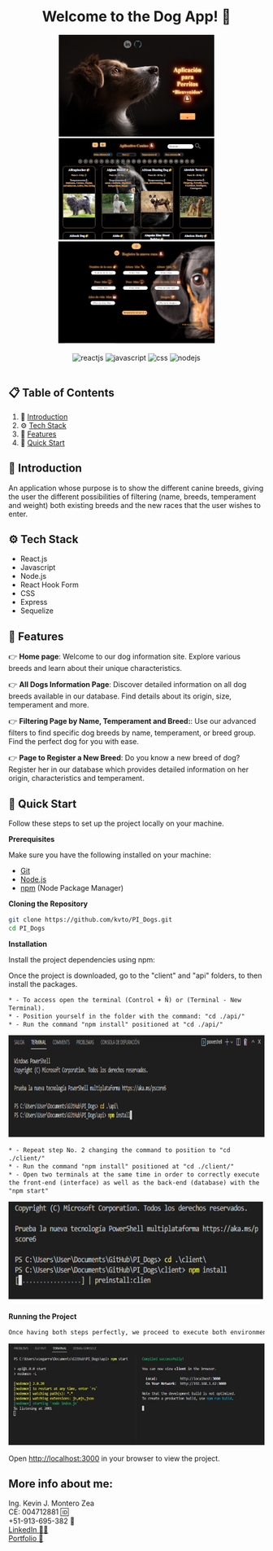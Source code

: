
<div align="center">

<h1 align="center">Welcome to the Dog App! 🐶</h1>
  <img height="200" src="./img/portada.png" />
  <img height="200" src="./img/portada2.png" />
  <img height="200" src="./img/portada3.png" />
<div>
    <br />
    <img src="https://img.shields.io/badge/-React.Js-black?style=for-the-badge&logoColor=black&logo=react&color=61DAFB" alt="reactjs" />
    <img src="https://img.shields.io/badge/-Javascript-black?style=for-the-badge&logoColor=black&logo=javascript&color=F7DF1E" alt="javascript" />
    <img src="https://img.shields.io/badge/-CSS-black?style=for-the-badge&logoColor=black&logo=css3&color=1572B6" alt="css" />
    <img src="https://img.shields.io/badge/-Node.Js-black?style=for-the-badge&logoColor=black&logo=node.js&color=339933" alt="nodejs" />
  </div>
</div>
<br />
</div>

## 📋 <a name="table">Table of Contents</a>

1. 🤖 [Introduction](#introduction)
2. ⚙️ [Tech Stack](#tech-stack)
3. 🔋 [Features](#features)
4. 🤸 [Quick Start](#quick-start)

## <a name="introduction">🤖 Introduction</a>

An application whose purpose is to show the different canine breeds, giving the
user the different possibilities of filtering (name, breeds, temperament and weight) both existing breeds and
the new races that the user wishes to enter.

## <a name="tech-stack">⚙️ Tech Stack</a>

- React.js
- Javascript
- Node.js
- React Hook Form
- CSS
- Express
- Sequelize

## <a name="features">🔋 Features</a>

👉 **Home page**: Welcome to our dog information site. Explore various breeds and learn about their unique characteristics.

👉 **All Dogs Information Page**: Discover detailed information on all dog breeds available in our database. Find details about its origin, size, temperament and more.

👉 **Filtering Page by Name, Temperament and Breed:**: Use our advanced filters to find specific dog breeds by name, temperament, or breed group. Find the perfect dog for you with ease.

👉 **Page to Register a New Breed**: Do you know a new breed of dog? Register her in our database which provides detailed information on her origin, characteristics and temperament.

## <a name="quick-start">🤸 Quick Start</a>

Follow these steps to set up the project locally on your machine.

**Prerequisites**

Make sure you have the following installed on your machine:

- [Git](https://git-scm.com/)
- [Node.js](https://nodejs.org/en)
- [npm](https://www.npmjs.com/) (Node Package Manager)

**Cloning the Repository**

```bash
git clone https://github.com/kvto/PI_Dogs.git
cd PI_Dogs
```

**Installation**

Install the project dependencies using npm:


 Once the project is downloaded, go to the "client" and "api" folders, to then install the packages.

    * - To access open the terminal (Control + Ñ) or (Terminal - New Terminal).
    * - Position yourself in the folder with the command: "cd ./api/"
    * - Run the command "npm install" positioned at "cd ./api/"
<p align="center">
  <img height="200" src="./img/1.png" />
</p>

    * - Repeat step No. 2 changing the command to position to "cd ./client/"
    * - Run the command "npm install" positioned at "cd ./client/"
    * - Open two terminals at the same time in order to correctly execute the front-end (interface) as well as the back-end (database) with the "npm start"
<p align="center">
  <img height="200" src="./img/2.png" />
</p>

**Running the Project**

```bash
Once having both steps perfectly, we proceed to execute both environments

```

<p align="center">
  <img height="200" src="./img/5.png" />
</p>

Open [http://localhost:3000](http://localhost:3000) in your browser to view the project.



## More info about me: 
<div id="badges" >
Ing. Kevin J. Montero Zea 
</div>
<div id="badges" >
CE: 004712881 🆔
</div>
<div id="badges" >
+51-913-695-382 📱
</div>
<div id="badges" >
<a href="https://www.linkedin.com/in/kevin913montero/">
    LinkedIn 👨‍🦰
  </a>
</div>
<div id="badges" >
<a href="https://3-d-portafolio-olive.vercel.app/">
    Portfolio 💼
  </a>
</div>


